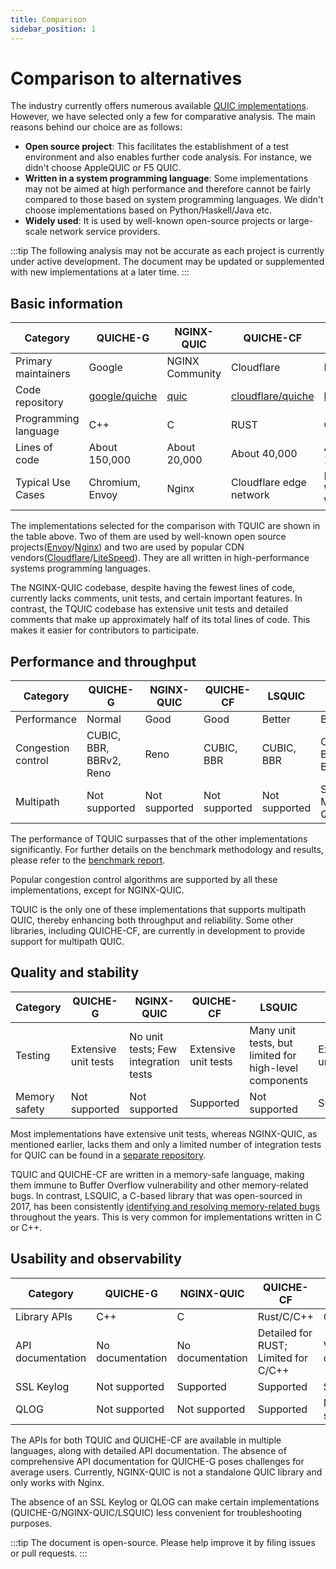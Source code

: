 ```yaml
---
title: Comparison
sidebar_position: 1
---
```


# Comparison to alternatives

The industry currently offers numerous available [QUIC implementations](https://github.com/quicwg/base-drafts/wiki/Implementations). However, we have selected only a few for comparative analysis. The main reasons behind our choice are as follows:

- **Open source project**: This facilitates the establishment of a test environment and also enables further code analysis. For instance, we didn't choose AppleQUIC or F5 QUIC.
- **Written in a system programming language**: Some implementations may not be aimed at high performance and therefore cannot be fairly compared to those based on system programming languages. We didn't choose implementations based on Python/Haskell/Java etc.
- **Widely used**: It is used by well-known open-source projects or large-scale network service providers.

:::tip
The following analysis may not be accurate as each project is currently under active development. The document may be updated or supplemented with new implementations at a later time.
:::


## Basic information

| Category | QUICHE-G | NGINX-QUIC | QUICHE-CF | LSQUIC | TQUIC |
| ------------- | ---------- | ------ | ----- | ---- | ------------- |
| Primary maintainers | Google | NGINX Community | Cloudflare | LiteSpeed | TQUIC Community |
| Code repository | [google/quiche](https://github.com/google/quiche) | [quic](https://github.com/nginx/nginx/tree/master/src/event/quic) | [cloudflare/quiche](https://github.com/cloudflare/quiche) | [lsquic](https://github.com/litespeedtech/lsquic) | [tquic](https://github.com/tencent/tquic) |
| Programming language | C++ | C | RUST | C | RUST |
| Lines of code | About 150,000 | About 20,000 | About 40,000 | About 100,000 | About 50,000 |
| Typical Use Cases | Chromium, Envoy | Nginx | Cloudflare edge network | LiteSpeed WebServer, Web ADC | Tencent Cloud EdgeOne |

The implementations selected for the comparison with TQUIC are shown in the table above. Two of them are used by well-known open source projects([Envoy](https://www.envoyproxy.io/)/[Nginx](https://nginx.org/)) and two are used by popular CDN vendors([Cloudflare](https://www.cloudflare.com/)/[LiteSpeed](https://www.litespeedtech.com/)). They are all written in high-performance systems programming languages.

The NGINX-QUIC codebase, despite having the fewest lines of code, currently lacks comments, unit tests, and certain important features. In contrast, the TQUIC codebase has extensive unit tests and detailed comments that make up approximately half of its total lines of code. This makes it easier for contributors to participate.


## Performance and throughput

| Category | QUICHE-G | NGINX-QUIC | QUICHE-CF | LSQUIC | TQUIC |
| ------------- | ---------- | ------ | ----- | ---- | ---- |
| Performance | Normal | Good | Good | Better | Best |
| Congestion control | CUBIC, BBR, BBRv2, Reno | Reno | CUBIC, BBR | CUBIC, BBR | CUBIC, BBR, BBRv2 |
| Multipath | Not supported | Not supported | Not supported | Not supported | Support Multipath QUIC |


The performance of TQUIC surpasses that of the other implementations significantly. For further details on the benchmark methodology and results, please refer to the [benchmark report](benchmark.md).

Popular congestion control algorithms are supported by all these implementations, except for NGINX-QUIC.

TQUIC is the only one of these implementations that supports multipath QUIC, thereby enhancing both throughput and reliability. Some other libraries, including QUICHE-CF, are currently in development to provide support for multipath QUIC.


## Quality and stability

| Category | QUICHE-G | NGINX-QUIC | QUICHE-CF | LSQUIC | TQUIC |
| ------------- | ---------- | ------ | ----- | ---- | ---- |
| Testing | Extensive unit tests | No unit tests; Few integration tests | Extensive unit tests | Many unit tests, but limited for high-level components | Extensive unit tests |
| Memory safety | Not supported | Not supported | Supported | Not supported | Supported |

Most implementations have extensive unit tests, whereas NGINX-QUIC, as mentioned earlier, lacks them and only a limited number of integration tests for QUIC can be found in a [separate repository](https://hg.nginx.org/nginx-tests/file/tip).

TQUIC and QUICHE-CF are written in a memory-safe language, making them immune to Buffer Overflow vulnerability and other memory-related bugs. In contrast, LSQUIC, a C-based library that was open-sourced in 2017, has been consistently [identifying and resolving memory-related bugs](https://github.com/litespeedtech/lsquic/blob/master/CHANGELOG) throughout the years. This is very common for implementations written in C or C++.


## Usability and observability

| Category | QUICHE-G | NGINX-QUIC | QUICHE-CF | LSQUIC | TQUIC |
| ------------- | ---------- | ------ | ----- | ---- | ---- |
| Library APIs | C++ | C | Rust/C/C++ | C | Rust/C/C++ |
| API documentation | No documentation | No documentation | Detailed for RUST; Limited for C/C++ | Very detailed | Very detailed |
| SSL Keylog | Not supported | Supported | Supported | Supported | Supported |
| QLOG | Not supported | Not supported | Supported | Not supported | Supported |

The APIs for both TQUIC and QUICHE-CF are available in multiple languages, along with detailed API documentation. The absence of comprehensive API documentation for QUICHE-G poses challenges for average users. Currently, NGINX-QUIC is not a standalone QUIC library and only works with Nginx.

The absence of an SSL Keylog or QLOG can make certain implementations (QUICHE-G/NGINX-QUIC/LSQUIC) less convenient for troubleshooting purposes.


:::tip
The document is open-source. Please help improve it by filing issues or pull requests.
:::

